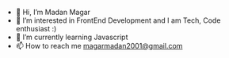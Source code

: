 - 👋 Hi, I’m Madan Magar
- 👀 I’m interested in FrontEnd Development and I am Tech, Code enthusiast :)
- 🌱 I’m currently learning Javascript 
- 📫 How to reach me magarmadan2001@gmail.com

<!---
madanmagar2001/madanmagar2001 is a ✨ special ✨ repository because its `README.md` (this file) appears on your GitHub profile.
You can click the Preview link to take a look at your changes.
--->
